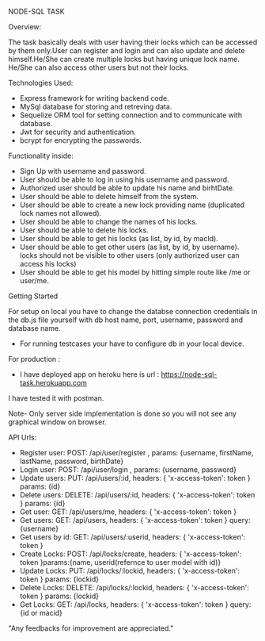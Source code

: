 NODE-SQL TASK

Overview:

The task basically deals with user having their locks which can be accessed 
by them only.User can register and login and can also update and delete himself.He/She can create multiple locks but having unique lock name.
He/She can also access other users but not their locks.

Technologies Used:

- Express framework for writing backend code.
- MySql database for storing and retreving data.
- Sequelize ORM tool for setting connection and to communicate with database.
- Jwt for security and authentication.
- bcrypt for encrypting the passwords.

Functionality inside:

- Sign Up with username and password.
- User should be able to log in using his username and password.
- Authorized user should be able to update his name and birhtDate.
- User should be able to delete himself from the system.
- User should be able to create a new lock providing name (duplicated lock names not allowed).
- User should be able to change the names of his locks.
- User should be able to delete his locks.
- User should be able to get his locks (as list, by id, by macId).
- User should be able to get other users (as list, by id, by username). locks should not be visible to other users (only authorized user can access his locks)
- User should be able to get his model by hitting simple route like /me or user/me.

Getting Started

For setup on local you have to change the databse connection credentials in the db.js file yourself with db host name, port, username, password and database name.
 
* For running testcases your have to configure db in your local device.

For production :

* I have deployed app on heroku here is url :
https://node-sql-task.herokuapp.com

I have tested it with postman.

Note- Only server side implementation is done so you will not see any
graphical window on browser.

API Urls:
- Register user: POST: /api/user/register , params: {username, firstName,    lastName, password, birthDate}
- Login user: POST: /api/user/login , params: {username, password}
- Update users: PUT: /api/users/:id, headers: { 'x-access-token': token } params: {id}
- Delete users: DELETE: /api/users/:id, headers: { 'x-access-token': token } params: {id}
- Get user: GET: /api/users/me, headers: { 'x-access-token': token }
- Get users: GET: /api/users, headers: { 'x-access-token': token } query: {username}
- Get users by id: GET: /api/users/:userid, headers: { 'x-access-token': token }
- Create Locks: POST: /api/locks/create, headers: { 'x-access-token': token }params:{name, userid(refernce to user model with id)}
- Update Locks: PUT: /api/locks/:lockid, headers: { 'x-access-token': token } params: {lockid}
- Delete Locks: DELETE: /api/locks/:lockid, headers: { 'x-access-token': token } params: {lockid}
- Get Locks: GET: /api/locks, headers: { 'x-access-token': token } query:{id or macid}

"Any feedbacks for improvement are appreciated."